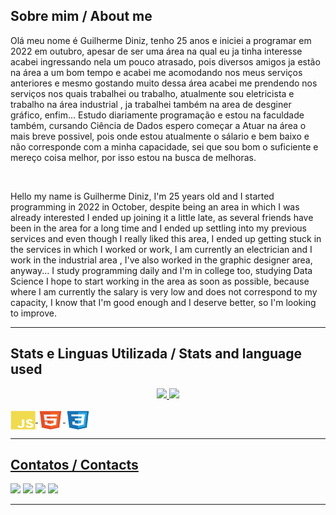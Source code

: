 <h2> Sobre mim / About me </h2>

<p> Olá meu nome é Guilherme Diniz, tenho 25 anos e iniciei a programar em 2022 em outubro, apesar de ser uma área na qual eu ja tinha interesse
    acabei ingressando nela um pouco atrasado, pois diversos amigos ja estão na área a um bom tempo e acabei me acomodando nos meus serviços anteriores
    e mesmo gostando muito dessa área acabei me prendendo nos serviços nos quais trabalhei ou trabalho, atualmente sou eletricista e trabalho na área industrial
    , ja trabalhei também na area de desginer gráfico, enfim... Estudo diariamente programação e estou na faculdade também, cursando Ciência de Dados
    espero começar a Atuar na área o mais breve possivel, pois onde estou atualmente o sálario e bem baixo e não corresponde com a minha capacidade, sei
    que sou bom o suficiente e mereço coisa melhor, por isso estou na busca de melhoras.  </p> <br>
    <p> Hello my name is Guilherme Diniz, I'm 25 years old and I started programming in 2022 in October, despite being an area in which I was already interested
        I ended up joining it a little late, as several friends have been in the area for a long time and I ended up settling into my previous services
        and even though I really liked this area, I ended up getting stuck in the services in which I worked or work, I am currently an electrician and I work in the industrial area
        , I've also worked in the graphic designer area, anyway... I study programming daily and I'm in college too, studying Data Science
        I hope to start working in the area as soon as possible, because where I am currently the salary is very low and does not correspond to my capacity, I know
        that I'm good enough and I deserve better, so I'm looking to improve. </p>
<hr>
<h2> Stats e Linguas Utilizada / Stats and language used</h2>

<div align="center">
  <a href="https://github.com/rafaballerini">
  <img height="140em" src="https://github-readme-stats.vercel.app/api?username=Dinizg97&show_icons=true&theme=monokai&include_all_commits=true&count_private=true"/>
  <img height="140em" src="https://github-readme-stats.vercel.app/api/top-langs/?username=Dinizg97&layout=compact&langs_count=7&theme=monokai"/>
</div>
  
  <div style="display: inline_block"><br>
   <img align="center" alt="Rafa-Js" height="30" width="40" src="https://raw.githubusercontent.com/devicons/devicon/master/icons/javascript/javascript-plain.svg">
   <img align="center" alt="Rafa-HTML" height="30" width="40" src="https://raw.githubusercontent.com/devicons/devicon/master/icons/html5/html5-original.svg">
   <img align="center" alt="Rafa-CSS" height="30" width="40" src="https://raw.githubusercontent.com/devicons/devicon/master/icons/css3/css3-original.svg">
  </div>
  
  <hr>
  
  <h2> Contatos / Contacts </h2>
  
  <div> 
  <a href="https://instagram.com/dinizg97/" target="_blank"><img src="https://img.shields.io/badge/-Instagram-%23E4405F?style=for-the-badge&logo=instagram&logoColor=white" target="_blank"></a>
 	<a href="https://discord.gg/SnoX#2906" target="_blank"><img src="https://img.shields.io/badge/Discord-7289DA?style=for-the-badge&logo=discord&logoColor=white" target="_blank"></a> 
  <a href = "mailto:dinizg1404@gmail.com"><img src="https://img.shields.io/badge/-Gmail-%23333?style=for-the-badge&logo=gmail&logoColor=white" target="_blank"></a>
  <a href="https://www.linkedin.com/in/guilherme-diniz-b7a701248/" target="_blank"><img src="https://img.shields.io/badge/-LinkedIn-%230077B5?style=for-the-badge&logo=linkedin&logoColor=white" target="_blank"></a> 
  <hr>
    
    
    

